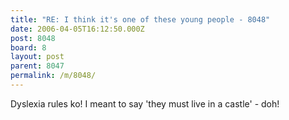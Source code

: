 ```yaml
---
title: "RE: I think it's one of these young people - 8048"
date: 2006-04-05T16:12:50.000Z
post: 8048
board: 8
layout: post
parent: 8047
permalink: /m/8048/
---
```

Dyslexia rules ko! I meant to say 'they must live in a castle' - doh!
